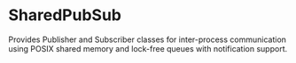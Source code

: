 # SharedPubSub
Provides Publisher and Subscriber classes for inter-process communication using POSIX shared memory and lock-free queues with notification support.
